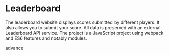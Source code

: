 # Leaderboard
The leaderboard website displays scores submitted by different players. It also allows you to submit your score. All data is preserved with an external Leaderboard API service. The project is a JavaScript project using webpack and ES6 features and notably modules.


advance